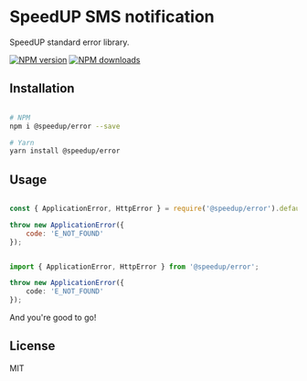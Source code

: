 # SpeedUP SMS notification

SpeedUP standard error library.

[![NPM version][npm-image]][npm-url]
[![NPM downloads][downloads-image]][downloads-url]

## Installation

```sh

# NPM
npm i @speedup/error --save

# Yarn
yarn install @speedup/error

```

## Usage

```js

const { ApplicationError, HttpError } = require('@speedup/error').default;

throw new ApplicationError({
    code: 'E_NOT_FOUND'
});

```

```ts

import { ApplicationError, HttpError } from '@speedup/error';

throw new ApplicationError({
    code: 'E_NOT_FOUND'
});

```

And you're good to go!

## License

MIT

[npm-image]: https://img.shields.io/npm/v/@speedup/error.svg?color=orange
[npm-url]: https://npmjs.org/package/@speedup/error
[downloads-image]: https://img.shields.io/npm/dt/@speedup/error.svg
[downloads-url]: https://npmjs.org/package/@speedup/error